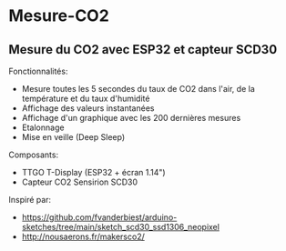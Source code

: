 # Mesure-CO2

## Mesure du CO2 avec ESP32 et capteur SCD30

Fonctionnalités:
- Mesure toutes les 5 secondes du taux de CO2 dans l'air, de la température et du taux d'humidité
- Affichage des valeurs instantanées
- Affichage d'un graphique avec les 200 dernières mesures
- Etalonnage
- Mise en veille (Deep Sleep)

Composants:
- TTGO T-Display (ESP32 + écran 1.14")
- Capteur CO2 Sensirion SCD30

Inspiré par:
- https://github.com/fvanderbiest/arduino-sketches/tree/main/sketch_scd30_ssd1306_neopixel
- http://nousaerons.fr/makersco2/

